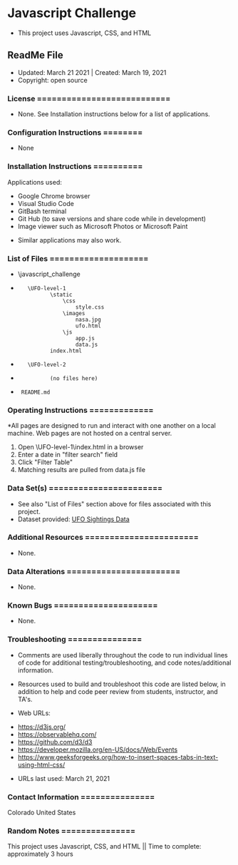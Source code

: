# Javascript Challenge
* This project uses Javascript, CSS, and HTML

## ReadMe File
* Updated: March 21 2021 | Created: March 19, 2021
* Copyright: open source

### License ===========================
* None. See Installation instructions below for a list of applications.


### Configuration Instructions ========
* None


### Installation Instructions ==========
Applications used:

- Google Chrome browser
- Visual Studio Code
- GitBash terminal
- Git Hub (to save versions and share code while in development)
- Image viewer such as Microsoft Photos or Microsoft Paint
* Similar applications may also work.



### List of Files ====================
* \javascript_challenge
*        \UFO-level-1
                \static
                    \css
                        style.css
                    \images
                        nasa.jpg
                        ufo.html
                    \js
                        app.js
                        data.js
                index.html
*        \UFO-level-2
*               (no files here)
*      README.md


### Operating Instructions =============
*All pages are designed to run and interact with one another on a local machine. Web pages are not hosted on a central server.

1. Open \UFO-level-1\index.html in a browser
2. Enter a date in "filter search" field
3. Click "Filter Table"
4. Matching results are pulled from data.js file



### Data Set(s) =======================
* See also "List of Files" section above for files associated with this project.
* Dataset provided: [UFO Sightings Data](StarterCode/static/js/data.js)


### Additional Resources =======================
* None.


###  Data Alterations =======================
* None.


###  Known Bugs =====================
* None.


### Troubleshooting ===============
* Comments are used liberally throughout the code to run individual lines of code for additional testing/troubleshooting, and code notes/additional information.

* Resources used to build and troubleshoot this code are listed below, in addition to help and code peer review from students, instructor, and TA's.

* Web URLs:
- https://d3js.org/
- https://observablehq.com/
- https://github.com/d3/d3
- https://developer.mozilla.org/en-US/docs/Web/Events
- https://www.geeksforgeeks.org/how-to-insert-spaces-tabs-in-text-using-html-css/

* URLs last used: March 21, 2021


###  Contact Information ===============
Colorado   United States


### Random Notes ===============
This project uses Javascript, CSS, and HTML  ||  Time to complete: approximately 3 hours
